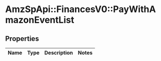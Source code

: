 # AmzSpApi::FinancesV0::PayWithAmazonEventList

## Properties
Name | Type | Description | Notes
------------ | ------------- | ------------- | -------------

